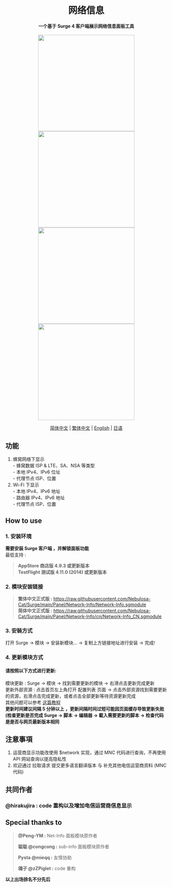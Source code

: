<h1 align="center"> 网络信息 </h1>

<h4 align="center"> 一个基于 Surge 4 客户端展示网络信息面板工具 </h4>

<p align="center">
<img src="https://raw.githubusercontent.com/Nebulosa-Cat/Surge/main/Panel/Network-Info/img/Cell.PNG" width="300"></img>
<img src="https://raw.githubusercontent.com/Nebulosa-Cat/Surge/main/Panel/Network-Info/img/Cell.PNG" width="300"></img>
<img src="https://raw.githubusercontent.com/Nebulosa-Cat/Surge/main/Panel/Network-Info/img/wifi.PNG" width="300"></img>
<img src="https://raw.githubusercontent.com/Nebulosa-Cat/Surge/main/Panel/Network-Info/img/error.PNG" width="300"></img>
</p>
<p align="center">
  <a href="/README.md">简体中文</a> |
  <a href="/README.md">繁体中文</a> |
  <a href="/READMEs/README.en.md">English</a> |
  <a href="/READMEs/README.jpn.md">日语</a>
</p>

## 功能
1. 蜂窝网络下显示<br>- 蜂窝数据 ISP  & LTE、SA、NSA 等类型<br>- 本地 IPv4、IPv6 位址<br>- 代理节点 ISP、位置
2. Wi-Fi 下显示<br>- 本地 IPv4、IPv6 地址<br>- 路由器 IPv4、IPv6 地址<br>- 代理节点 ISP、位置

## How to use
### 1. 安装环境
**需要安装 Surge 客户端 ，并解锁面板功能**<br>
最低支持 :<br>
>**AppStore 商店版 4.9.3 或更新版本**<br>
>**TestFlight 测试版 4.11.0 (2014) 或更新版本**
### 2. 模块安装链接
> **繁体中文正式版 :** https://raw.githubusercontent.com/Nebulosa-Cat/Surge/main/Panel/Network-Info/Network-Info.sgmodule<br>
> **简体中文正式版 :** https://raw.githubusercontent.com/Nebulosa-Cat/Surge/main/Panel/Network-Info/cn/Network-Info_CN.sgmodule<br>
### 3. 安裝方式
打开 Surge -> 模块 -> 安装新模块... -> 复制上方链接地址进行安装 -> 完成!
### 4. 更新模块方式
#### 请按照以下方式进行更新:<br>
模块更新 : Surge -> 模块 -> 找到需要更新的模块 -> 右滑点击更新完成更新<br>
更新外部资源 : 点击首页左上角打开 配置列表 页面 -> 点击外部资源找到需要更新的资源，右滑点击完成更新，或者点击全部更新等待资源更新完成 <br>
其他问题可以参考 [这篇教程](https://www.jkg.tw/p3604/) <br>
**更新时间建议间隔 5 分钟以上 ，更新间隔时间过短可能因页面缓存导致更新失败<br>
(检查更新是否完成 Surge -> 脚本 -> 编辑器 -> 載入需要更新的脚本 -> 检查代码是是否与网页最新版本相同**


## 注意事項
1. 运营商显示功能改使用 $network 实现，通过 MNC 代码进行查询，不再使用 API 网站查询以提高隐私性
2. 欢迎通过 拉取请求 提交更多语言翻译版本 与 补充其他电信运营商资料 (MNC 代码)

## 共同作者
### **@hirakujira :**  code 重构以及增加电信运营商信息显示
## Special thanks to
> **@Peng-YM :** Net-Info 面板模块原作者<br>
>
> **聪聪 @congcong :** sub-info 面板模块原作者<br>
> 
> **Pysta @mieqq :** 友情协助<br>
> 
> **鴿子 @zZPiglet :** code 重构 <br>

__以上出场排名不分先后__
